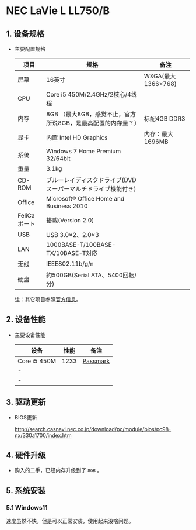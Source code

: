 # NEC LaVie L LL750/B

## 1. 设备规格

- 主要配置规格

  | 项目         | 规格                                                         | 备注               |
  | ------------ | ------------------------------------------------------------ | ------------------ |
  | 屏幕         | 16英寸                                                       | WXGA(最大1366×768) |
  | CPU          | Core i5 450M/2.4GHz/2核心/4线程                              |                    |
  | 内存         | 8GB （最大8GB，感觉不止，官方所说8GB，是最高配置的内存量？） | 标配4GB DDR3       |
  | 显卡         | 内置 Intel HD Graphics                                       | 内存：最大1696MB   |
  | 系统         | Windows 7 Home Premium 32/64bit                              |                    |
  | 重量         | 3.1kg                                                        |                    |
  | CD-ROM       | ブルーレイディスクドライブ(DVDスーパーマルチドライブ機能付き) |                    |
  | Office       | Microsoft® Office Home and Business 2010                     |                    |
  | FeliCaポート | 搭載(Version 2.0)                                            |                    |
  | USB          | USB 3.0×2、2.0×3                                             |                    |
  | LAN          | 1000BASE-T/100BASE-TX/10BASE-T対応                           |                    |
  | 无线         | IEEE802.11b/g/n                                              |                    |
  | 硬盘         | 約500GB(Serial ATA、5400回転/分)                             |                    |

  注：其它项目参照[官方信息](https://lenovo-nec.jp/navigate/products/pc/102q/06/lavie/lvl/spec/index.html)。

## 2. 设备性能

- 主要设备性能

  | 设备         | 性能 | 备注                                                         |
  | ------------ | ---- | ------------------------------------------------------------ |
  | Core i5 450M | 1233 | [Passmark](https://www.cpubenchmark.net/cpu.php?cpu=Intel+Core+i5-450M+%40+2.40GHz&id=3) |
  | -            |      |                                                              |
  | -            |      |                                                              |

## 3. 驱动更新

- BIOS更新

  http://search.casnavi.nec.co.jp/download/pc/module/bios/pc98-nx/330a1700/index.htm

## 4. 硬件升级

- 购入的二手，已经内存升级到了 `8GB` 。

## 5. 系统安装

### 5.1 Windows11

速度虽然不快，但是可以正常安装，使用起来没啥问题。